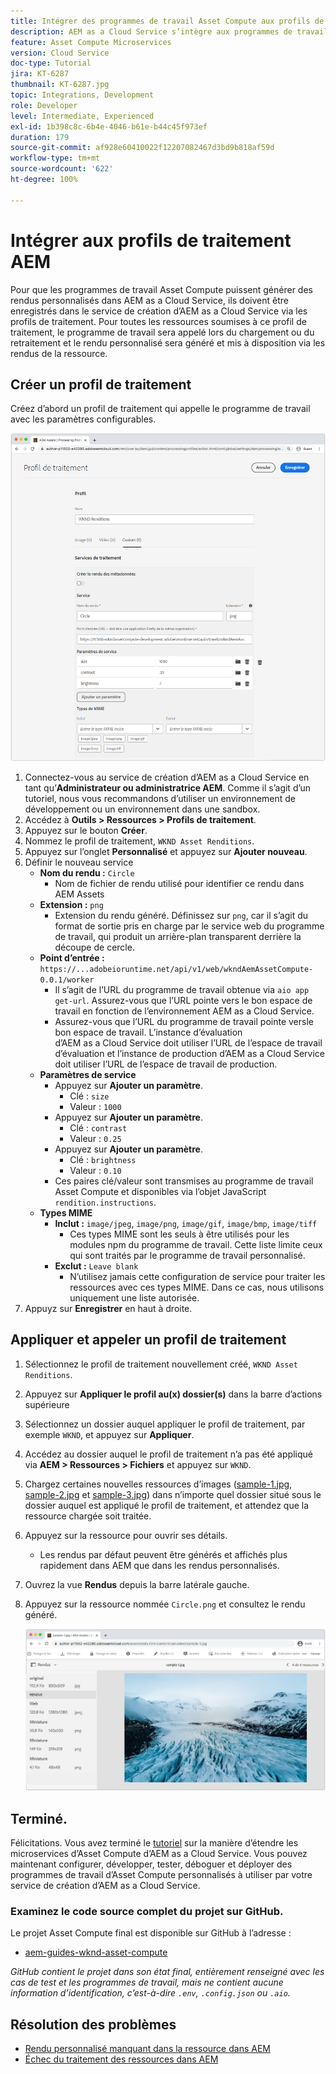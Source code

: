 ```yaml
---
title: Intégrer des programmes de travail Asset Compute aux profils de traitement AEM
description: AEM as a Cloud Service s’intègre aux programmes de travail Asset Compute déployés vers Adobe I/O Runtime via les profils de traitement AEM Assets. Les profils de traitement sont configurés dans le service de création pour traiter des ressources spécifiques à l’aide de programmes de travail personnalisés et pour stocker les fichiers générés par les programmes de travail en tant que rendus de ressources.
feature: Asset Compute Microservices
version: Cloud Service
doc-type: Tutorial
jira: KT-6287
thumbnail: KT-6287.jpg
topic: Integrations, Development
role: Developer
level: Intermediate, Experienced
exl-id: 1b398c8c-6b4e-4046-b61e-b44c45f973ef
duration: 179
source-git-commit: af928e60410022f12207082467d3bd9b818af59d
workflow-type: tm+mt
source-wordcount: '622'
ht-degree: 100%

---
```


# Intégrer aux profils de traitement AEM

Pour que les programmes de travail Asset Compute puissent générer des rendus personnalisés dans AEM as a Cloud Service, ils doivent être enregistrés dans le service de création d’AEM as a Cloud Service via les profils de traitement. Pour toutes les ressources soumises à ce profil de traitement, le programme de travail sera appelé lors du chargement ou du retraitement et le rendu personnalisé sera généré et mis à disposition via les rendus de la ressource.

## Créer un profil de traitement

Créez d’abord un profil de traitement qui appelle le programme de travail avec les paramètres configurables.

![Profil de traitement.](./assets/processing-profiles/new-processing-profile.png)

1. Connectez-vous au service de création d’AEM as a Cloud Service en tant qu’__Administrateur ou administratrice AEM__. Comme il s’agit d’un tutoriel, nous vous recommandons d’utiliser un environnement de développement ou un environnement dans une sandbox.
1. Accédez à __Outils > Ressources > Profils de traitement__.
1. Appuyez sur le bouton __Créer__.
1. Nommez le profil de traitement, `WKND Asset Renditions`.
1. Appuyez sur l’onglet __Personnalisé__ et appuyez sur __Ajouter nouveau__.
1. Définir le nouveau service
   + __Nom du rendu :__ `Circle`
      + Nom de fichier de rendu utilisé pour identifier ce rendu dans AEM Assets
   + __Extension :__ `png`
      + Extension du rendu généré. Définissez sur `png`, car il s’agit du format de sortie pris en charge par le service web du programme de travail, qui produit un arrière-plan transparent derrière la découpe de cercle.
   + __Point d’entrée :__ `https://...adobeioruntime.net/api/v1/web/wkndAemAssetCompute-0.0.1/worker`
      + Il s’agit de l’URL du programme de travail obtenue via `aio app get-url`. Assurez-vous que l’URL pointe vers le bon espace de travail en fonction de l’environnement AEM as a Cloud Service.
      + Assurez-vous que l’URL du programme de travail pointe versle bon espace de travail. L’instance d’évaluation d’AEM as a Cloud Service doit utiliser l’URL de l’espace de travail d’évaluation et l’instance de production d’AEM as a Cloud Service doit utiliser l’URL de l’espace de travail de production.
   + __Paramètres de service__
      + Appuyez sur __Ajouter un paramètre__.
         + Clé : `size`
         + Valeur : `1000`
      + Appuyez sur __Ajouter un paramètre__.
         + Clé : `contrast`
         + Valeur : `0.25`
      + Appuyez sur __Ajouter un paramètre__.
         + Clé : `brightness`
         + Valeur : `0.10`
      + Ces paires clé/valeur sont transmises au programme de travail Asset Compute et disponibles via l’objet JavaScript `rendition.instructions`.
   + __Types MIME__
      + __Inclut :__ `image/jpeg`, `image/png`, `image/gif`, `image/bmp`, `image/tiff`
         + Ces types MIME sont les seuls à être utilisés pour les modules npm du programme de travail. Cette liste limite ceux qui sont traités par le programme de travail personnalisé.
      + __Exclut :__ `Leave blank`
         + N’utilisez jamais cette configuration de service pour traiter les ressources avec ces types MIME. Dans ce cas, nous utilisons uniquement une liste autorisée.
1. Appuyz sur __Enregistrer__ en haut à droite.

## Appliquer et appeler un profil de traitement

1. Sélectionnez le profil de traitement nouvellement créé, `WKND Asset Renditions`.
1. Appuyez sur __Appliquer le profil au(x) dossier(s)__ dans la barre d’actions supérieure
1. Sélectionnez un dossier auquel appliquer le profil de traitement, par exemple `WKND`, et appuyez sur __Appliquer__.
1. Accédez au dossier auquel le profil de traitement n’a pas été appliqué via __AEM > Ressources > Fichiers__ et appuyez sur `WKND`.
1. Chargez certaines nouvelles ressources d’images ([sample-1.jpg](../assets/samples/sample-1.jpg), [sample-2.jpg](../assets/samples/sample-2.jpg) et [sample-3.jpg](../assets/samples/sample-3.jpg)) dans n’importe quel dossier situé sous le dossier auquel est appliqué le profil de traitement, et attendez que la ressource chargée soit traitée.
1. Appuyez sur la ressource pour ouvrir ses détails.
   + Les rendus par défaut peuvent être générés et affichés plus rapidement dans AEM que dans les rendus personnalisés.
1. Ouvrez la vue __Rendus__ depuis la barre latérale gauche.
1. Appuyez sur la ressource nommée `Circle.png` et consultez le rendu généré.

   ![Rendu généré.](./assets/processing-profiles/rendition.png)

## Terminé.

Félicitations. Vous avez terminé le [tutoriel](../overview.md) sur la manière d’étendre les microservices d’Asset Compute d’AEM as a Cloud Service. Vous pouvez maintenant configurer, développer, tester, déboguer et déployer des programmes de travail d’Asset Compute personnalisés à utiliser par votre service de création d’AEM as a Cloud Service.

### Examinez le code source complet du projet sur GitHub.

Le projet Asset Compute final est disponible sur GitHub à l’adresse :

+ [aem-guides-wknd-asset-compute](https://github.com/adobe/aem-guides-wknd-asset-compute)

_GitHub contient le projet dans son état final, entièrement renseigné avec les cas de test et les programmes de travail, mais ne contient aucune information d’identification, c’est-à-dire `.env`, `.config.json` ou `.aio`._

## Résolution des problèmes

+ [Rendu personnalisé manquant dans la ressource dans AEM](../troubleshooting.md#custom-rendition-missing-from-asset)
+ [Échec du traitement des ressources dans AEM](../troubleshooting.md#asset-processing-fails)
